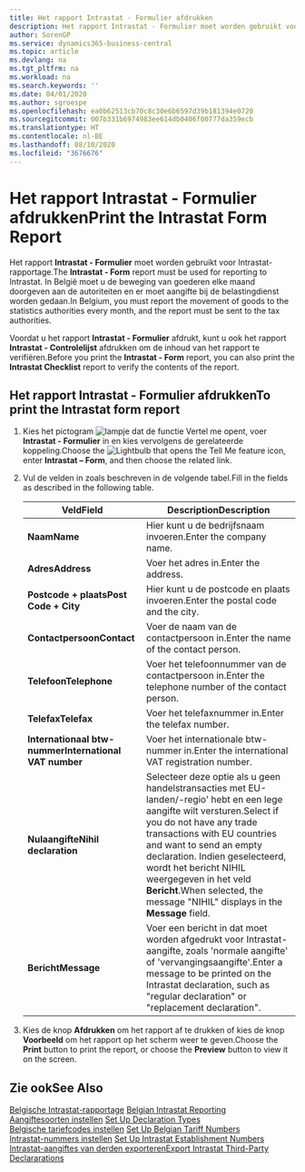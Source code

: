 ```yaml
---
title: Het rapport Intrastat - Formulier afdrukken
description: Het rapport Intrastat - Formulier moet worden gebruikt voor Intrastat-rapportage. In België moet u de beweging van goederen elke maand doorgeven aan de autoriteiten en er moet aangifte bij de belastingdienst worden gedaan.
author: SorenGP
ms.service: dynamics365-business-central
ms.topic: article
ms.devlang: na
ms.tgt_pltfrm: na
ms.workload: na
ms.search.keywords: ''
ms.date: 04/01/2020
ms.author: sgroespe
ms.openlocfilehash: ea0b62513cb70c8c30e6b6597d39b181394e0720
ms.sourcegitcommit: 007b331b6974983ee614db0406f00777da359ecb
ms.translationtype: HT
ms.contentlocale: nl-BE
ms.lasthandoff: 08/10/2020
ms.locfileid: "3676676"
---
```

# <a name="print-the-intrastat-form-report"></a><span data-ttu-id="0d144-104">Het rapport Intrastat - Formulier afdrukken</span><span class="sxs-lookup"><span data-stu-id="0d144-104">Print the Intrastat Form Report</span></span>
<span data-ttu-id="0d144-105">Het rapport **Intrastat - Formulier** moet worden gebruikt voor Intrastat-rapportage.</span><span class="sxs-lookup"><span data-stu-id="0d144-105">The **Intrastat - Form** report must be used for reporting to Intrastat.</span></span> <span data-ttu-id="0d144-106">In België moet u de beweging van goederen elke maand doorgeven aan de autoriteiten en er moet aangifte bij de belastingdienst worden gedaan.</span><span class="sxs-lookup"><span data-stu-id="0d144-106">In Belgium, you must report the movement of goods to the statistics authorities every month, and the report must be sent to the tax authorities.</span></span>  

<span data-ttu-id="0d144-107">Voordat u het rapport **Intrastat - Formulier** afdrukt, kunt u ook het rapport **Intrastat - Controlelijst** afdrukken om de inhoud van het rapport te verifiëren.</span><span class="sxs-lookup"><span data-stu-id="0d144-107">Before you print the **Intrastat - Form** report, you can also print the **Intrastat Checklist** report to verify the contents of the report.</span></span>  

## <a name="to-print-the-intrastat-form-report"></a><span data-ttu-id="0d144-108">Het rapport Intrastat - Formulier afdrukken</span><span class="sxs-lookup"><span data-stu-id="0d144-108">To print the Intrastat form report</span></span>  

1.  <span data-ttu-id="0d144-109">Kies het pictogram ![lampje dat de functie Vertel me opent](../../media/ui-search/search_small.png "Vertel me wat u wilt doen"), voer **Intrastat - Formulier** in en kies vervolgens de gerelateerde koppeling.</span><span class="sxs-lookup"><span data-stu-id="0d144-109">Choose the ![Lightbulb that opens the Tell Me feature](../../media/ui-search/search_small.png "Tell me what you want to do") icon, enter **Intrastat – Form**, and then choose the related link.</span></span>  
2.  <span data-ttu-id="0d144-110">Vul de velden in zoals beschreven in de volgende tabel.</span><span class="sxs-lookup"><span data-stu-id="0d144-110">Fill in the fields as described in the following table.</span></span>  

    |<span data-ttu-id="0d144-111">Veld</span><span class="sxs-lookup"><span data-stu-id="0d144-111">Field</span></span>|<span data-ttu-id="0d144-112">Description</span><span class="sxs-lookup"><span data-stu-id="0d144-112">Description</span></span>|  
    |---------------------------------|---------------------------------------|  
    |<span data-ttu-id="0d144-113">**Naam**</span><span class="sxs-lookup"><span data-stu-id="0d144-113">**Name**</span></span>|<span data-ttu-id="0d144-114">Hier kunt u de bedrijfsnaam invoeren.</span><span class="sxs-lookup"><span data-stu-id="0d144-114">Enter the company name.</span></span>|  
    |<span data-ttu-id="0d144-115">**Adres**</span><span class="sxs-lookup"><span data-stu-id="0d144-115">**Address**</span></span>|<span data-ttu-id="0d144-116">Voer het adres in.</span><span class="sxs-lookup"><span data-stu-id="0d144-116">Enter the address.</span></span>|  
    |<span data-ttu-id="0d144-117">**Postcode + plaats**</span><span class="sxs-lookup"><span data-stu-id="0d144-117">**Post Code + City**</span></span>|<span data-ttu-id="0d144-118">Hier kunt u de postcode en plaats invoeren.</span><span class="sxs-lookup"><span data-stu-id="0d144-118">Enter the postal code and the city.</span></span>|  
    |<span data-ttu-id="0d144-119">**Contactpersoon**</span><span class="sxs-lookup"><span data-stu-id="0d144-119">**Contact**</span></span>|<span data-ttu-id="0d144-120">Voer de naam van de contactpersoon in.</span><span class="sxs-lookup"><span data-stu-id="0d144-120">Enter the name of the contact person.</span></span>|  
    |<span data-ttu-id="0d144-121">**Telefoon**</span><span class="sxs-lookup"><span data-stu-id="0d144-121">**Telephone**</span></span>|<span data-ttu-id="0d144-122">Voer het telefoonnummer van de contactpersoon in.</span><span class="sxs-lookup"><span data-stu-id="0d144-122">Enter the telephone number of the contact person.</span></span>|  
    |<span data-ttu-id="0d144-123">**Telefax**</span><span class="sxs-lookup"><span data-stu-id="0d144-123">**Telefax**</span></span>|<span data-ttu-id="0d144-124">Voer het telefaxnummer in.</span><span class="sxs-lookup"><span data-stu-id="0d144-124">Enter the telefax number.</span></span>|  
    |<span data-ttu-id="0d144-125">**Internationaal btw-nummer**</span><span class="sxs-lookup"><span data-stu-id="0d144-125">**International VAT number**</span></span>|<span data-ttu-id="0d144-126">Voer het internationale btw-nummer in.</span><span class="sxs-lookup"><span data-stu-id="0d144-126">Enter the international VAT registration number.</span></span>|  
    |<span data-ttu-id="0d144-127">**Nulaangifte**</span><span class="sxs-lookup"><span data-stu-id="0d144-127">**Nihil declaration**</span></span>|<span data-ttu-id="0d144-128">Selecteer deze optie als u geen handelstransacties met EU-landen/-regio' hebt en een lege aangifte wilt versturen.</span><span class="sxs-lookup"><span data-stu-id="0d144-128">Select if you do not have any trade transactions with EU countries and want to send an empty declaration.</span></span> <span data-ttu-id="0d144-129">Indien geselecteerd, wordt het bericht NIHIL weergegeven in het veld **Bericht**.</span><span class="sxs-lookup"><span data-stu-id="0d144-129">When selected, the message "NIHIL" displays in the **Message** field.</span></span>|  
    |<span data-ttu-id="0d144-130">**Bericht**</span><span class="sxs-lookup"><span data-stu-id="0d144-130">**Message**</span></span>|<span data-ttu-id="0d144-131">Voer een bericht in dat moet worden afgedrukt voor Intrastat-aangifte, zoals 'normale aangifte' of 'vervangingsaangifte'.</span><span class="sxs-lookup"><span data-stu-id="0d144-131">Enter a message to be printed on the Intrastat declaration, such as "regular declaration" or "replacement declaration".</span></span>|  

3.  <span data-ttu-id="0d144-132">Kies de knop **Afdrukken** om het rapport af te drukken of kies de knop **Voorbeeld** om het rapport op het scherm weer te geven.</span><span class="sxs-lookup"><span data-stu-id="0d144-132">Choose the **Print** button to print the report, or choose the **Preview** button to view it on the screen.</span></span>  

## <a name="see-also"></a><span data-ttu-id="0d144-133">Zie ook</span><span class="sxs-lookup"><span data-stu-id="0d144-133">See Also</span></span>  
 <span data-ttu-id="0d144-134">[Belgische Intrastat-rapportage](belgian-intrastat-reporting.md) </span><span class="sxs-lookup"><span data-stu-id="0d144-134">[Belgian Intrastat Reporting](belgian-intrastat-reporting.md) </span></span>  
 <span data-ttu-id="0d144-135">[Aangiftesoorten instellen](how-to-set-up-declaration-types.md) </span><span class="sxs-lookup"><span data-stu-id="0d144-135">[Set Up Declaration Types](how-to-set-up-declaration-types.md) </span></span>  
 <span data-ttu-id="0d144-136">[Belgische tariefcodes instellen](how-to-set-up-belgian-tariff-numbers.md) </span><span class="sxs-lookup"><span data-stu-id="0d144-136">[Set Up Belgian Tariff Numbers](how-to-set-up-belgian-tariff-numbers.md) </span></span>  
 <span data-ttu-id="0d144-137">[Intrastat-nummers instellen](how-to-set-up-intrastat-establishment-numbers.md) </span><span class="sxs-lookup"><span data-stu-id="0d144-137">[Set Up Intrastat Establishment Numbers](how-to-set-up-intrastat-establishment-numbers.md) </span></span>  
 [<span data-ttu-id="0d144-138">Intrastat-aangiftes van derden exporteren</span><span class="sxs-lookup"><span data-stu-id="0d144-138">Export Intrastat Third-Party Declararations</span></span>](how-to-export-intrastat-third-party-declararations.md)
